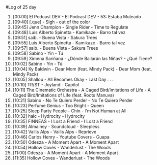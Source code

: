 #Log of 25 day

1. [00:00] El Podcast DEV - El Podcast DEV - 53: Estaba Muteado
1. [09:40] [.que] - Sigh - out of the color
1. [09:45] Jenn Champion - Single Rider - Time to Regulate
1. [09:48] Luis Alberto Spinetta - Kamikaze - Barro tal vez
1. [09:51] saib. - Buena Vista - Sakura Trees
1. [09:55] Luis Alberto Spinetta - Kamikaze - Barro tal vez
1. [09:57] saib. - Buena Vista - Sakura Trees
1. [09:58] Sabino - Yin - Tú
1. [09:59] Ximena Sariñana - ¿Dónde Bailarán las Niñas? - ¿Qué Tiene?
1. [10:02] Sabino - Yin - Tú
1. [10:04] Ky Baldwin - Dear Mom (feat. Mindy Pack) - Dear Mom (feat. Mindy Pack)
1. [10:05] Shallou - All Becomes Okay - Last Day . . .
1. [10:10] TR/ST - Joyland - Capitol
1. [10:11] The Cinematic Orchestra - A Caged Bird/Imitations of Life - A Caged Bird/Imitations of Life (feat. Roots Manuva)
1. [10:21] Sabino - No Te Quiero Perder - No Te Quiero Perder
1. [10:23] Perfume Genius - Too Bright - Queen
1. [10:25] Sleep Party People - Chin - I'm Not Human at All
1. [10:32] halc - Hydrocity - Hydrocity
1. [10:35] FINNEAS - I Lost a Friend - I Lost a Friend
1. [10:39] Almainey - Soundcloud - Sleepless
1. [10:42] Vallis Alps - Vallis Alps - Reprieve
1. [10:46] Carlos Henry - Youtube Covers - Guapa
1. [10:50] Odesza - A Moment Apart - A Moment Apart
1. [10:54] Hollow Coves - Wanderlust - The Woods
1. [11:00] Odesza - A Moment Apart - A Moment Apart
1. [11:35] Hollow Coves - Wanderlust - The Woods
